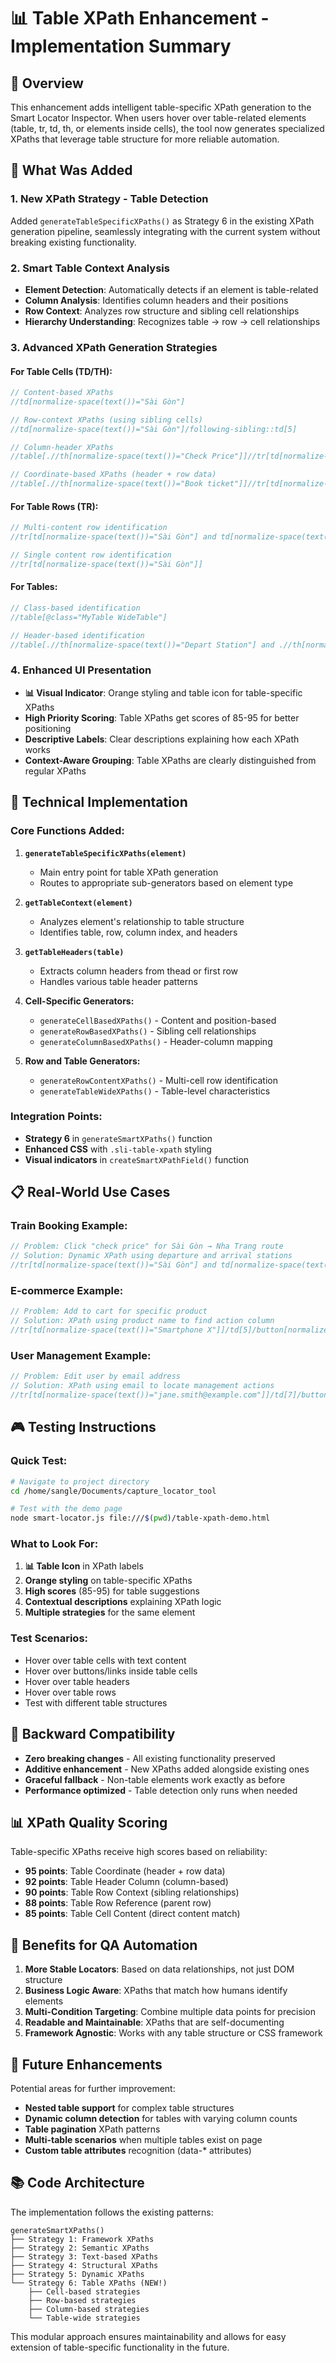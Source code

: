 # 📊 Table XPath Enhancement - Implementation Summary

## 🎯 Overview

This enhancement adds intelligent table-specific XPath generation to the Smart Locator Inspector. When users hover over table-related elements (table, tr, td, th, or elements inside cells), the tool now generates specialized XPaths that leverage table structure for more reliable automation.

## 🚀 What Was Added

### 1. **New XPath Strategy - Table Detection**

Added `generateTableSpecificXPaths()` as Strategy 6 in the existing XPath generation pipeline, seamlessly integrating with the current system without breaking existing functionality.

### 2. **Smart Table Context Analysis**

- **Element Detection**: Automatically detects if an element is table-related
- **Column Analysis**: Identifies column headers and their positions
- **Row Context**: Analyzes row structure and sibling cell relationships
- **Hierarchy Understanding**: Recognizes table → row → cell relationships

### 3. **Advanced XPath Generation Strategies**

#### For Table Cells (TD/TH):
```javascript
// Content-based XPaths
//td[normalize-space(text())="Sài Gòn"]

// Row-context XPaths (using sibling cells)
//td[normalize-space(text())="Sài Gòn"]/following-sibling::td[5]

// Column-header XPaths
//table[.//th[normalize-space(text())="Check Price"]]//tr[td[normalize-space(text())="Sài Gòn"]]/td[6]

// Coordinate-based XPaths (header + row data)
//table[.//th[normalize-space(text())="Book ticket"]]//tr[td[normalize-space(text())="Sài Gòn"] and td[normalize-space(text())="Nha Trang"]]/td[7]
```

#### For Table Rows (TR):
```javascript
// Multi-content row identification
//tr[td[normalize-space(text())="Sài Gòn"] and td[normalize-space(text())="Nha Trang"]]

// Single content row identification
//tr[td[normalize-space(text())="Sài Gòn"]]
```

#### For Tables:
```javascript
// Class-based identification
//table[@class="MyTable WideTable"]

// Header-based identification
//table[.//th[normalize-space(text())="Depart Station"] and .//th[normalize-space(text())="Book ticket"]]
```

### 4. **Enhanced UI Presentation**

- **📊 Visual Indicator**: Orange styling and table icon for table-specific XPaths
- **High Priority Scoring**: Table XPaths get scores of 85-95 for better positioning
- **Descriptive Labels**: Clear descriptions explaining how each XPath works
- **Context-Aware Grouping**: Table XPaths are clearly distinguished from regular XPaths

## 🔧 Technical Implementation

### Core Functions Added:

1. **`generateTableSpecificXPaths(element)`**
   - Main entry point for table XPath generation
   - Routes to appropriate sub-generators based on element type

2. **`getTableContext(element)`**
   - Analyzes element's relationship to table structure
   - Identifies table, row, column index, and headers

3. **`getTableHeaders(table)`**
   - Extracts column headers from thead or first row
   - Handles various table header patterns

4. **Cell-Specific Generators:**
   - `generateCellBasedXPaths()` - Content and position-based
   - `generateRowBasedXPaths()` - Sibling cell relationships
   - `generateColumnBasedXPaths()` - Header-column mapping

5. **Row and Table Generators:**
   - `generateRowContentXPaths()` - Multi-cell row identification
   - `generateTableWideXPaths()` - Table-level characteristics

### Integration Points:

- **Strategy 6** in `generateSmartXPaths()` function
- **Enhanced CSS** with `.sli-table-xpath` styling
- **Visual indicators** in `createSmartXPathField()` function

## 📋 Real-World Use Cases

### Train Booking Example:
```javascript
// Problem: Click "check price" for Sài Gòn → Nha Trang route
// Solution: Dynamic XPath using departure and arrival stations
//tr[td[normalize-space(text())="Sài Gòn"] and td[normalize-space(text())="Nha Trang"]]/td[6]/a
```

### E-commerce Example:
```javascript
// Problem: Add to cart for specific product
// Solution: XPath using product name to find action column
//tr[td[normalize-space(text())="Smartphone X"]]/td[5]/button[normalize-space(text())="Add to Cart"]
```

### User Management Example:
```javascript
// Problem: Edit user by email address
// Solution: XPath using email to locate management actions
//tr[td[normalize-space(text())="jane.smith@example.com"]]/td[7]/button[normalize-space(text())="Edit"]
```

## 🎮 Testing Instructions

### Quick Test:
```bash
# Navigate to project directory
cd /home/sangle/Documents/capture_locator_tool

# Test with the demo page
node smart-locator.js file:///$(pwd)/table-xpath-demo.html
```

### What to Look For:
1. **📊 Table Icon** in XPath labels
2. **Orange styling** on table-specific XPaths
3. **High scores** (85-95) for table suggestions
4. **Contextual descriptions** explaining XPath logic
5. **Multiple strategies** for the same element

### Test Scenarios:
- Hover over table cells with text content
- Hover over buttons/links inside table cells
- Hover over table headers
- Hover over table rows
- Test with different table structures

## 🔄 Backward Compatibility

- **Zero breaking changes** - All existing functionality preserved
- **Additive enhancement** - New XPaths added alongside existing ones
- **Graceful fallback** - Non-table elements work exactly as before
- **Performance optimized** - Table detection only runs when needed

## 📊 XPath Quality Scoring

Table-specific XPaths receive high scores based on reliability:

- **95 points**: Table Coordinate (header + row data)
- **92 points**: Table Header Column (column-based)
- **90 points**: Table Row Context (sibling relationships)
- **88 points**: Table Row Reference (parent row)
- **85 points**: Table Cell Content (direct content match)

## 🎯 Benefits for QA Automation

1. **More Stable Locators**: Based on data relationships, not just DOM structure
2. **Business Logic Aware**: XPaths that match how humans identify elements
3. **Multi-Condition Targeting**: Combine multiple data points for precision
4. **Readable and Maintainable**: XPaths that are self-documenting
5. **Framework Agnostic**: Works with any table structure or CSS framework

## 🔮 Future Enhancements

Potential areas for further improvement:

- **Nested table support** for complex table structures
- **Dynamic column detection** for tables with varying column counts
- **Table pagination** XPath patterns
- **Multi-table scenarios** when multiple tables exist on page
- **Custom table attributes** recognition (data-* attributes)

## 📚 Code Architecture

The implementation follows the existing patterns:

```
generateSmartXPaths() 
├── Strategy 1: Framework XPaths
├── Strategy 2: Semantic XPaths  
├── Strategy 3: Text-based XPaths
├── Strategy 4: Structural XPaths
├── Strategy 5: Dynamic XPaths
└── Strategy 6: Table XPaths (NEW!)
    ├── Cell-based strategies
    ├── Row-based strategies  
    ├── Column-based strategies
    └── Table-wide strategies
```

This modular approach ensures maintainability and allows for easy extension of table-specific functionality in the future.